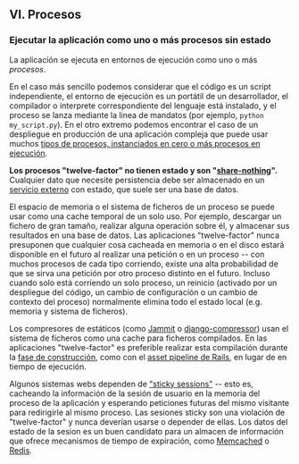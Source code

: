 ## VI. Procesos
### Ejecutar la aplicación como uno o más procesos sin estado

La aplicación se ejecuta en entornos de ejecución como uno o más *procesos*.

En el caso más sencillo podemos considerar que el código es un script independiente, el entorno de ejecución es un portátil de un desarrollador, el compilador o interprete correspondiente del lenguaje está instalado, y el proceso se lanza mediante la linea de mandatos (por ejemplo, `python my_script.py`). En el otro extremo podemos encontrar el caso de un despliegue en producción de una aplicación compleja que puede usar muchos [tipos de procesos, instanciados en cero o más procesos en ejecución](./concurrency).

**Los procesos "twelve-factor" no tienen estado y son "[share-nothing](http://en.wikipedia.org/wiki/Shared_nothing_architecture)".** Cualquier dato que necesite persistencia debe ser almacenado en un [servicio externo](./backing-services) con estado, que suele ser una base de datos.

El espacio de memoria o el sistema de ficheros de un proceso se puede usar como una cache temporal de un solo uso. Por ejemplo, descargar un fichero de gran tamaño, realizar alguna operación sobre él, y almacenar sus resultados en una base de datos. Las aplicaciones "twelve-factor" nunca presuponen que cualquier cosa cacheada en memoria o en el disco estará disponible en el futuro al realizar una petición o en un proceso -- con muchos procesos de cada tipo corriendo, existe una alta probabilidad de que se sirva una petición por otro proceso distinto en el futuro. Incluso cuando solo está corriendo un solo proceso, un reinicio (activado por un despliegue del código, un cambio de configuración o un cambio de contexto del proceso) normalmente elimina todo el estado local (e.g. memoria y sistema de ficheros).

Los compresores de estáticos (como [Jammit](http://documentcloud.github.com/jammit/) o [django-compressor](http://django-compressor.readthedocs.org/)) usan el sistema de ficheros como una cache para ficheros compilados. En las aplicaciones "twelve-factor" es preferible realizar esta compilación durante la [fase de construcción](./build-release-run), como con el [asset pipeline de Rails](http://guides.rubyonrails.org/asset_pipeline.html), en lugar de en tiempo de ejecución.

Algunos sistemas webs dependen de ["sticky sessions"](http://en.wikipedia.org/wiki/Load_balancing_%28computing%29#Persistence) -- esto es, cacheando la información de la sesión de usuario en la memoria del proceso de la aplicación y esperando peticiones futuras del mismo visitante para redirigirle al mismo proceso. Las sesiones sticky son una violación de "twelve-factor" y nunca deverían usarse o depender de ellas. Los datos del estado de la sesion es un buen candidato para un almacen de información que ofrece mecanismos de tiempo de expiración, como [Memcached](http://memcached.org/) o [Redis](http://redis.io/).
